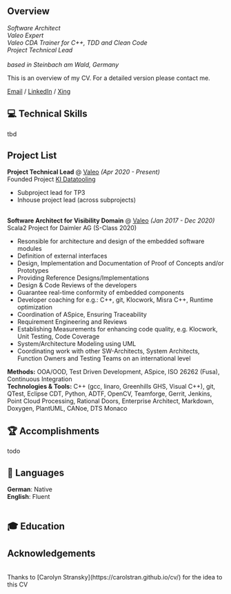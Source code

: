 ## Overview

_Software Architect <br>
Valeo Expert <br>
Valeo CDA Trainer for C++, TDD and Clean Code <br>
Project Technical Lead <br><br>
based in Steinbach am Wald, Germany_ <br>

This is an overview of my CV. For a detailed version please contact me.

[Email](mailto:mail@marcelmatz.de) / [LinkedIn](https://www.linkedin.com/in/marcel-matz-swa) / [Xing](www.xing.com/profile/Marcel_Matz)

<!--
## New Opportunity
**Status** Searching for a new 
-->
## 💻 Technical Skills
tbd

## Project List

**Project Technical Lead** @ [Valeo](https://www.valeo.com) _(Apr 2020 - Present)_ <br>
Founded Project [KI Datatooling](https://www.ki-datatooling.de)
- Subproject lead for TP3 
- Inhouse project lead (across subprojects) 
<br><br>

**Software Architect for Visibility Domain** @ [Valeo](https://www.valeo.com) _(Jan 2017 - Dec 2020)_ <br>
Scala2 Project for Daimler AG (S-Class 2020)

- Resonsible for architecture and design of the embedded software modules
- Definition of external interfaces
- Design, Implementation and Documentation of Proof of Concepts and/or Prototypes
- Providing Reference Designs/Implementations
- Design & Code Reviews of the developers
- Guarantee real-time conformity of embedded components
- Developer coaching for e.g.: C++, git, Klocwork, Misra C++, Runtime optimization
- Coordination of ASpice, Ensuring Traceability
- Requirement Engineering and Reviews
- Establishing Measurements for enhancing code quality, e.g. Klocwork, Unit Testing, Code Coverage
- System/Architecture Modeling using UML
- Coordinating work with other SW-Architects, System Architects, Function Owners and Testing Teams on an international level

__Methods:__ OOA/OOD, Test Driven Development, ASpice, ISO 26262 (Fusa), Continuous Integration 
<br>
__Technologies & Tools:__ C++ (gcc, linaro, Greenhills GHS, Visual C++), git, QTest, Eclipse CDT, Python, ADTF, OpenCV, Teamforge, Gerrit, Jenkins, Point Cloud Processing, Rational Doors, Enterprise Architect, Markdown, Doxygen, PlantUML, CANoe, DTS Monaco


## 🏆 Accomplishments
todo

## 💬 Languages
**German**: Native <br>
**English**: Fluent
<br><br>

## 🎓 Education


## Acknowledgements
<br>
Thanks to [Carolyn Stransky](https://carolstran.github.io/cv/) for the idea to this CV

